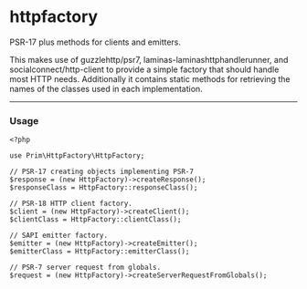 # httpfactory
PSR-17 plus methods for clients and emitters.

This makes use of guzzlehttp/psr7, laminas-laminashttphandlerunner, and socialconnect/http-client to provide a simple factory that should handle most HTTP needs. Additionally it contains static methods for retrieving the names of the classes used in each implementation.

---
### Usage

```
<?php

use Prim\HttpFactory\HttpFactory;

// PSR-17 creating objects implementing PSR-7
$response = (new HttpFactory)->createResponse();
$responseClass = HttpFactory::responseClass();

// PSR-18 HTTP client factory.
$client = (new HttpFactory)->createClient();
$clientClass = HttpFactory::clientClass();

// SAPI emitter factory.
$emitter = (new HttpFactory)->createEmitter();
$emitterClass = HttpFactory::emitterClass();

// PSR-7 server request from globals.
$request = (new HttpFactory)->createServerRequestFromGlobals();
```
